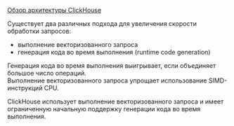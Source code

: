 [Обзор архитектуры ClickHouse](https://clickhouse.com/docs/ru/development/architecture#merge-tree)

Существует два различных подхода для увеличения скорости обработки запросов: 
* выполнение векторизованного запроса
* генерация кода во время выполнения (runtime code generation)

Генерация кода во время выполнения выигрывает, если объединяет большое число операций.   
Выполнение векторизованного запроса упрощает использование SIMD-инструкций CPU.

ClickHouse использует выполнение векторизованного запроса и имеет ограниченную начальную поддержку генерации кода во время выполнения.

